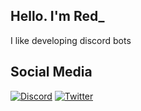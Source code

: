 ## Hello. I'm Red_
I like developing discord bots 
## Social Media

[![Discord](https://img.shields.io/badge/Discord-%237289DA.svg?logo=discord&logoColor=white)](https://discord.gg/RΞD_SΤΘΝΞ_CRΛFT#6242) [![Twitter](https://img.shields.io/badge/Twitter-%231DA1F2.svg?logo=Twitter&logoColor=white)](https://twitter.com/red_stone_craft)
<!--
**RedstoneCraft/RedstoneCraft** is a ✨ _special_ ✨ repository because its `README.md` (this file) appears on your GitHub profile.

Here are some ideas to get you started:

- 🔭 I’m currently working on ...
- 🌱 I’m currently learning ...
- 👯 I’m looking to collaborate on ...
- 🤔 I’m looking for help with ...
- 💬 Ask me about ...
- 📫 How to reach me: ...
- 😄 Pronouns: ...
- ⚡ Fun fact: ...
-->
